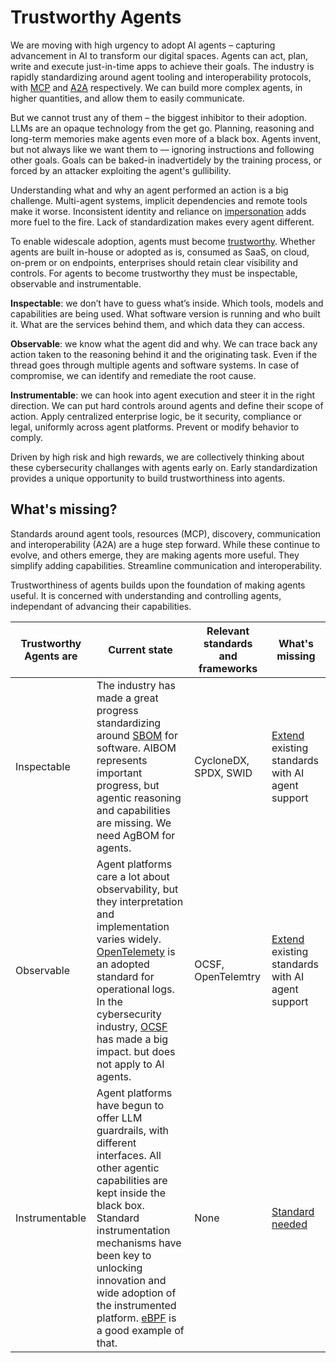 # Trustworthy Agents

We are moving with high urgency to adopt AI agents – capturing advancement in AI to transform our digital spaces.
Agents can act, plan, write and execute just-in-time apps to achieve their goals.
The industry is rapidly standardizing around agent tooling and interoperability protocols, with [MCP](https://modelcontextprotocol.io) and [A2A](https://google.github.io/A2A/) respectively.
We can build more complex agents, in higher quantities, and allow them to easily communicate.

But we cannot trust any of them – the biggest inhibitor to their adoption. 
LLMs are an opaque technology from the get go. 
Planning, reasoning and long-term memories make agents even more of a black box. 
Agents invent, but not always like we want them to — ignoring instructions and following other goals.
Goals can be baked-in inadvertidely by the training process, or forced by an attacker exploiting the agent's gullibility.

Understanding what and why an agent performed an action is a big challenge. 
Multi-agent systems, implicit dependencies and remote tools make it worse. 
Inconsistent identity and reliance on [impersonation](https://www.jpmorgan.com/technology/technology-blog/open-letter-to-our-suppliers) adds more fuel to the fire. 
Lack of standardization makes every agent different.

To enable widescale adoption, agents must become [trustworthy](https://news.microsoft.com/2012/01/11/memo-from-bill-gates/). 
Whether agents are built in-house or adopted as is, consumed as SaaS, on cloud, on-prem or on endpoints, enterprises should retain clear visibility and controls. 
For agents to become trustworthy they must be inspectable, observable and instrumentable.

**Inspectable**: we don’t have to guess what’s inside. 
Which tools, models and capabilities are being used. 
What software version is running and who built it. 
What are the services behind them, and which data they can access.

**Observable**: we know what the agent did and why. 
We can trace back any action taken to the reasoning behind it and the originating task. 
Even if the thread goes through multiple agents and software systems. 
In case of compromise, we can identify and remediate the root cause.

**Instrumentable**: we can hook into agent execution and steer it in the right direction. 
We can put hard controls around agents and define their scope of action. 
Apply centralized enterprise logic, be it security, compliance or legal, uniformly across agent platforms. 
Prevent or modify behavior to comply.

Driven by high risk and high rewards, we are collectively thinking about these cybersecurity challanges with agents early on. 
Early standardization provides a unique opportunity to build trustworthiness into agents.

## What's missing?

Standards around agent tools, resources (MCP), discovery, communication and interoperability (A2A) are a huge step forward. 
While these continue to evolve, and others emerge, they are making agents more useful. 
They simplify adding capabilities. 
Streamline communication and interoperability.

Trustworthiness of agents builds upon the foundation of making agents useful. 
It is concerned with understanding and controlling agents, independant of advancing their capabilities.

| Trustworthy Agents are | Current state | Relevant standards and frameworks | What's missing |
|--|--|--|--|
| Inspectable| The industry has made a great progress standardizing around [SBOM](https://www.cisa.gov/sbom) for software. AIBOM represents important progress, but agentic reasoning and capabilities are missing. We need AgBOM for agents.| CycloneDX, SPDX, SWID | [Extend](./spec/inspect/introduction.md) existing standards with AI agent support |
| Observable | Agent platforms care a lot about observability, but they interpretation and implementation varies widely. [OpenTelemety](https://opentelemetry.io) is an adopted standard for operational logs. In the cybersecurity industry, [OCSF](https://ocsf.io/) has made a big impact. but does not apply to AI agents. | OCSF, OpenTelemtry | [Extend](./spec/observe/introduction.md) existing standards with AI agent support |
| Instrumentable| Agent platforms have begun to offer LLM guardrails, with different interfaces. All other agentic capabilities are kept inside the black box. Standard instrumentation mechanisms have been key to unlocking innovation and wide adoption of the instrumented platform. [eBPF](https://ebpf.io/) is a good example of that. | None | [Standard needed](./topics/aos.md) |
